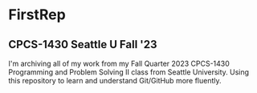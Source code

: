 # FirstRep

## CPCS-1430 Seattle U Fall '23

I'm archiving all of my work from my Fall Quarter 2023 CPCS-1430 Programming and
Problem Solving II class from Seattle University. Using this repository to learn and 
understand Git/GitHub more fluently.